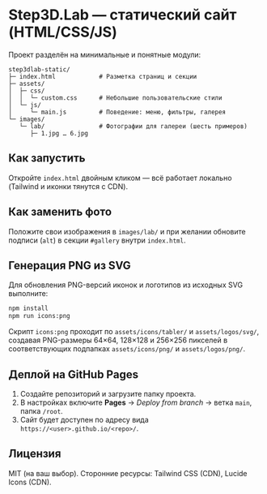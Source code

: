 # Step3D.Lab — статический сайт (HTML/CSS/JS)

Проект разделён на минимальные и понятные модули:
```
step3dlab-static/
├─ index.html            # Разметка страниц и секции
├─ assets/
│  ├─ css/
│  │  └─ custom.css      # Небольшие пользовательские стили
│  └─ js/
│     └─ main.js         # Поведение: меню, фильтры, галерея
└─ images/
   └─ lab/               # Фотографии для галереи (шесть примеров)
      ├─ 1.jpg … 6.jpg
```

## Как запустить
Откройте `index.html` двойным кликом — всё работает локально (Tailwind и иконки тянутся с CDN).

## Как заменить фото
Положите свои изображения в `images/lab/` и при желании обновите подписи (`alt`) в секции `#gallery` внутри `index.html`.

## Генерация PNG из SVG
Для обновления PNG-версий иконок и логотипов из исходных SVG выполните:

```bash
npm install
npm run icons:png
```

Скрипт `icons:png` проходит по `assets/icons/tabler/` и `assets/logos/svg/`, создавая PNG-размеры 64×64, 128×128 и 256×256 пикселей в соответствующих подпапках `assets/icons/png/` и `assets/logos/png/`.

## Деплой на GitHub Pages
1. Создайте репозиторий и загрузите папку проекта.
2. В настройках включите **Pages** → *Deploy from branch* → ветка `main`, папка `/root`.
3. Сайт будет доступен по адресу вида `https://<user>.github.io/<repo>/`.

## Лицензия
MIT (на ваш выбор). Сторонние ресурсы: Tailwind CSS (CDN), Lucide Icons (CDN).
